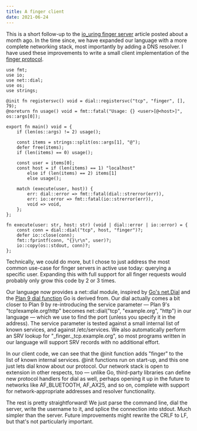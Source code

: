 ```yaml
---
title: A finger client
date: 2021-06-24
---
```


This is a short follow-up to the [io_uring finger server][0] article posted
about a month ago. In the time since, we have expanded our language with a more
complete networking stack, most importantly by adding a DNS resolver. I have
used these improvements to write a small client implementation of the [finger
protocol][finger].

[0]: https://drewdevault.com/2021/05/24/io_uring-finger-server.html
[finger]: https://datatracker.ietf.org/doc/html/rfc1288

```hare
use fmt;
use io;
use net::dial;
use os;
use strings;

@init fn registersvc() void = dial::registersvc("tcp", "finger", [], 79);
@noreturn fn usage() void = fmt::fatal("Usage: {} <user>[@<host>]", os::args[0]);

export fn main() void = {
	if (len(os::args) != 2) usage();

	const items = strings::split(os::args[1], "@");
	defer free(items);
	if (len(items) == 0) usage();

	const user = items[0];
	const host = if (len(items) == 1) "localhost"
		else if (len(items) == 2) items[1]
		else usage();

	match (execute(user, host)) {
		err: dial::error => fmt::fatal(dial::strerror(err)),
		err: io::error => fmt::fatal(io::strerror(err)),
		void => void,
	};
};

fn execute(user: str, host: str) (void | dial::error | io::error) = {
	const conn = dial::dial("tcp", host, "finger")?;
	defer io::close(conn);
	fmt::fprintf(conn, "{}\r\n", user)?;
	io::copy(os::stdout, conn)?;
};
```

Technically, we could do more, but I chose to just address the most common
use-case for finger servers in active use today: querying a specific user.
Expanding this with full support for all finger requests would probably only
grow this code by 2 or 3 times.

Our language now provides a net::dial module, inspired by [Go's net.Dial][1] and
the [Plan 9 dial function][2] Go is derived from. Our dial actually comes a bit
closer to Plan 9 by re-introducing the service parameter &mdash; Plan 9's
"tcp!example.org!http" becomes net::dial("tcp", "example.org", "http") in our
language &mdash; which we use to find the port (unless you specify it in the
address). The service parameter is tested against a small internal list of known
services, and against /etc/services. We also automatically perform an SRV lookup
for "_finger._tcp.example.org", so most programs written in our language will
support SRV records with no additional effort.

[1]: https://golang.org/pkg/net/#Dial
[2]: http://man.9front.org/2/dial

In our client code, we can see that the @init function adds "finger" to the list
of known internal services. @init functions run on start-up, and this one just
lets dial know about our protocol. Our network stack is open to extension in
other respects, too &mdash; unlike Go, third-party libraries can define new
protocol handlers for dial as well, perhaps opening it up in the future to
networks like AF_BLUETOOTH, AF_AX25, and so on, complete with support for
network-appropriate addresses and resolver functionality.

The rest is pretty straightforward! We just parse the command line, dial the
server, write the username to it, and splice the connection into stdout. Much
simpler than the server. Future improvements might rewrite the CRLF to LF, but
that's not particularly important.
